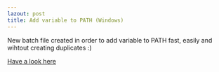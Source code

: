 ```yaml
---
lazout: post
title: Add variable to PATH (Windows)
---
```


New batch file created in order to add variable to PATH fast, easily and wihtout creating duplicates :)

[Have a look here](https://dgrv.github.io/dorian.gravier.github.io/code/#add-variable-to-system-variable-path-windows)

